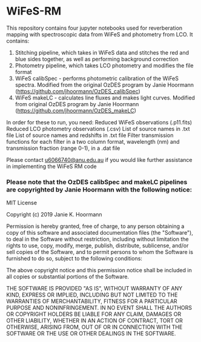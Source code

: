 # WiFeS-RM

This repository contains four jupyter notebooks used for reverberation mapping with spectroscopic data from WiFeS and photometry from LCO.
It contains:
1. Stitching pipeline, which takes in WiFeS data and stitches the red and blue sides together, as well as performing background correction
2. Photometry pipeline, which takes LCO photometry and modifies the file format
3. WiFeS calibSpec - performs photometric calibration of the WiFeS spectra. Modified from the original OzDES program by Janie Hoormann (https://github.com/jhoormann/OzDES_calibSpec)
4. WiFeS makeLC - calculates line fluxes and makes light curves. Modified from original OzDES program by Janie Hoormann (https://github.com/jhoormann/OzDES_makeLC)

In order for these to run, you need:
Reduced WiFeS observations (.p11.fits)
Reduced LCO photometry observations (.csv)
List of source names in .txt file
List of source names and redshifts in .txt file
Filter transmission functions for each filter in a two column format, wavelength (nm) and transmission fraction (range 0-1), in a .dat file

Please contact u6066740@anu.edu.au if you would like further assistance in implementing the WiFeS RM code

### Please note that the OzDES calibSpec and makeLC pipelines are copyrighted by Janie Hoormann with the following notice:

MIT License

Copyright (c) 2019 Janie K. Hoormann

Permission is hereby granted, free of charge, to any person obtaining a copy
of this software and associated documentation files (the "Software"), to deal
in the Software without restriction, including without limitation the rights
to use, copy, modify, merge, publish, distribute, sublicense, and/or sell
copies of the Software, and to permit persons to whom the Software is
furnished to do so, subject to the following conditions:

The above copyright notice and this permission notice shall be included in all
copies or substantial portions of the Software.

THE SOFTWARE IS PROVIDED "AS IS", WITHOUT WARRANTY OF ANY KIND, EXPRESS OR
IMPLIED, INCLUDING BUT NOT LIMITED TO THE WARRANTIES OF MERCHANTABILITY,
FITNESS FOR A PARTICULAR PURPOSE AND NONINFRINGEMENT. IN NO EVENT SHALL THE
AUTHORS OR COPYRIGHT HOLDERS BE LIABLE FOR ANY CLAIM, DAMAGES OR OTHER
LIABILITY, WHETHER IN AN ACTION OF CONTRACT, TORT OR OTHERWISE, ARISING FROM,
OUT OF OR IN CONNECTION WITH THE SOFTWARE OR THE USE OR OTHER DEALINGS IN THE
SOFTWARE.
